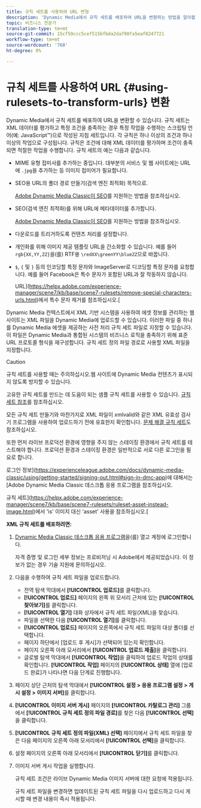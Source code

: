 ```yaml
---
title: 규칙 세트를 사용하여 URL 변형
description: 'Dynamic Media에서 규칙 세트를 배포하여 URL을 변환하는 방법을 알아봅니다. 규칙 세트는 XML 데이터를 평가하고 특정 조건을 충족하는 경우 특정 작업을 수행하는 스크립팅 언어(예: JavaScript™)으로 작성된 지침 세트입니다.'
topic: 비즈니스 전문가
translation-type: tm+mt
source-git-commit: 15cf59ccc5cef515bfbda2da790fa5eaf0247721
workflow-type: tm+mt
source-wordcount: '768'
ht-degree: 0%

---
```



# 규칙 세트를 사용하여 URL {#using-rulesets-to-transform-urls} 변환

Dynamic Media에서 규칙 세트를 배포하여 URL을 변환할 수 있습니다. 규칙 세트는 XML 데이터를 평가하고 특정 조건을 충족하는 경우 특정 작업을 수행하는 스크립팅 언어(예: JavaScript™)으로 작성된 지침 세트입니다. 각 규칙은 하나 이상의 조건과 하나 이상의 작업으로 구성됩니다. 규칙은 조건에 대해 XML 데이터를 평가하며 조건이 충족되면 적절한 작업을 수행합니다. 규칙 세트의 예는 다음과 같습니다.

* MIME 유형 접미사를 추가하는 중입니다. 대부분의 서비스 및 웹 사이트에는 URL에 `.jpg`을 추가하는 등 이미지 접미어가 필요합니다.
* SEO용 URL의 폴더 경로 만들기(검색 엔진 최적화) 목적으로.

   [Adobe Dynamic Media Classic이 SEO](/help/assets/dynamic-media/assets/s7_seo.pdf)를 지원하는 방법을 참조하십시오.

* SEO(검색 엔진 최적화)를 위해 URL에 메타데이터를 추가합니다.

   [Adobe Dynamic Media Classic이 SEO](/help/assets/dynamic-media/assets/s7_seo.pdf)를 지원하는 방법을 참조하십시오.

* 다운로드를 트리거하도록 컨텐츠 처리를 설정합니다.
* 개인화를 위해 이미지 제공 템플릿 URL을 간소화할 수 있습니다. 예를 들어 `rgb{XX,YY,ZZ}`을(를) RTF용 `\redXX\greenYY\blueZZ`으로 바꿉니다.

* `$`, `{` 및 `}` 등의 인코딩할 특정 문자와 ImageServer로 디코딩할 특정 문자를 요청합니다. 예를 들어 Facebook은 특수 문자가 포함된 URL과 잘 작동하지 않습니다.

   URL](https://helpx.adobe.com/experience-manager/scene7/kb/base/scene7-rulesets/remove-special-characters-urls.html)에서 특수 문자 제거를 참조하십시오.[

Dynamic Media 컨텍스트에서 XML 기반 시스템을 사용하여 에셋 정보를 관리하는 웹 사이트는 XML 파일을 Dynamic Media에 업로드할 수 있습니다. 이러한 파일 중 하나를 Dynamic Media 에셋을 제공하는 사전 처리 규칙 세트 파일로 지정할 수 있습니다. 이 파일은 Dynamic Media과 통합된 시스템의 비즈니스 로직을 충족하기 위해 표준 URL 프로토콜 형식을 재구성합니다. 규칙 세트 정의 파일 경로로 사용할 XML 파일을 지정합니다.

>[!CAUTION]
>
>규칙 세트를 사용할 때는 주의하십시오.웹 사이트에 Dynamic Media 컨텐츠가 표시되지 않도록 방지할 수 있습니다.

고유한 규칙 세트를 만드는 데 도움이 되는 샘플 규칙 세트를 사용할 수 있습니다.
[규칙 세트 참조](https://experienceleague.adobe.com/docs/dynamic-media-developer-resources/image-serving-api/image-serving-api/rule-set-reference/c-rule-set-reference.html)를 참조하십시오.

모든 규칙 세트 만들기와 마찬가지로 XML 파일이 xmlvalid와 같은 XML 유효성 검사기 프로그램을 사용하여 업로드하기 전에 유효한지 확인합니다.
[문제 해결 규칙 세트](https://helpx.adobe.com/experience-manager/scene7/kb/base/scene7-rulesets/scene7-ruleset-troubleshooting.html)도 참조하십시오.

또한 먼저 라이브 프로덕션 환경에 영향을 주지 않는 스테이징 환경에서 규칙 세트를 테스트해야 합니다.
프로덕션 환경과 스테이징 환경은 일반적으로 서로 다른 로그인을 필요로 합니다.

로그인 정보](https://experienceleague.adobe.com/docs/dynamic-media-classic/using/getting-started/signing-out.html#sign-in-dmc-app)에 대해서는 [Adobe Dynamic Media Classic 데스크톱 응용 프로그램을 참조하십시오.

<!-- OBSOLETE CONTENT * **NA staging environment** login page: [https://s7sps1-staging.scene7.com/IpsWeb/](https://s7sps1-staging.scene7.com/IpsWeb/)
* **EMEA staging environment** login page: [https://s7sps3-staging.scene7.com/IpsWeb/](https://s7sps3-staging.scene7.com/IpsWeb/)
* **JAPAC staging environment** login page: [https://s7sps5-staging.scene7.com/IpsWeb/](https://s7sps5-staging.scene7.com/IpsWeb/) -->

규칙 세트](https://helpx.adobe.com/experience-manager/scene7/kb/base/scene7-rulesets/ruleset-asset-instead-image.html)에서 &#39;is&#39; 이미지 대신 &#39;asset&#39; 사용을 참조하십시오.[

**XML 규칙 세트를 배포하려면:**

1. [Dynamic Media Classic 데스크톱 응용 프로그램](https://experienceleague.adobe.com/docs/dynamic-media-classic/using/getting-started/signing-out.html#getting-started)을(를) 열고 계정에 로그인합니다.

   자격 증명 및 로그인 세부 정보는 프로비저닝 시 Adobe에서 제공되었습니다. 이 정보가 없는 경우 기술 지원에 문의하십시오.

1. 다음을 수행하여 규칙 세트 파일을 업로드합니다.

   * 전역 탐색 막대에서 **[!UICONTROL 업로드]**&#x200B;를 클릭합니다.
   * **[!UICONTROL 업로드]** 페이지의 왼쪽 위 모서리 근처에 있는 **[!UICONTROL 찾아보기]**&#x200B;를 클릭합니다.
   * **[!UICONTROL 열기]** 대화 상자에서 규칙 세트 파일(XML)을 찾습니다.
   * 파일을 선택한 다음 **[!UICONTROL 열기]**&#x200B;를 클릭합니다.
   * **[!UICONTROL 업로드]** 페이지의 오른쪽에서 규칙 세트 파일의 대상 폴더를 선택합니다.
   * 페이지 하단에서 [업로드 후 게시]가 선택되어 있는지 확인합니다.
   * 페이지 오른쪽 아래 모서리에서 **[!UICONTROL 업로드 제출]**&#x200B;을 클릭합니다.
   * 글로벌 탐색 막대에서 **[!UICONTROL 작업]**&#x200B;을 클릭하여 업로드 작업의 상태를 확인합니다. **[!UICONTROL 작업]** 페이지의 **[!UICONTROL 상태]** 열에 [업로드 완료]가 나타나면 다음 단계로 진행합니다.

1. 페이지 상단 근처의 탐색 막대에서 **[!UICONTROL 설정 > 응용 프로그램 설정 > 게시 설정 > 이미지 서버]**&#x200B;를 클릭합니다.
1. **[!UICONTROL 이미지 서버 게시]** 페이지의 **[!UICONTROL 카탈로그 관리]** 그룹에서 **[!UICONTROL 규칙 세트 정의 파일 경로]**&#x200B;를 찾은 다음 **[!UICONTROL 선택]**&#x200B;을 클릭합니다.
1. **[!UICONTROL 규칙 세트 정의 파일(XML) 선택]** 페이지에서 규칙 세트 파일을 찾은 다음 페이지의 오른쪽 아래 모서리에서 **[!UICONTROL 선택]**&#x200B;을 클릭합니다.
1. 설정 페이지의 오른쪽 아래 모서리에서 **[!UICONTROL 닫기]**&#x200B;를 클릭합니다.
1. 이미지 서버 게시 작업을 실행합니다.

   규칙 세트 조건은 라이브 Dynamic Media 이미지 서버에 대한 요청에 적용됩니다.

   규칙 세트 파일을 변경하면 업데이트된 규칙 세트 파일을 다시 업로드하고 다시 게시할 때 변경 내용이 즉시 적용됩니다.

